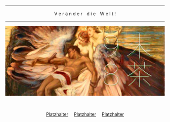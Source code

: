 <div align="center">
  <hr/>
  <p>V e r ä n d e r　d i e　W e l t !</p>
  <hr/>
  <img src="旗幟.PNG"; />
  
  <p>&#917567<p/>
  <a href="https://";  target="_blank">Platzhalter<a/>　
  <a href="https://";  target="_blank">Platzhalter<a/>　
  <a href="https://";  target="_blank">Platzhalter<a/>
</div>
